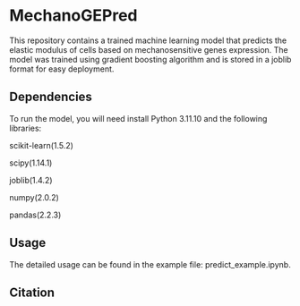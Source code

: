 # MechanoGEPred
This repository contains a trained machine learning model that predicts the elastic modulus of cells based on mechanosensitive genes expression. The model was trained using gradient boosting algorithm and is stored in a joblib format for easy deployment.

## Dependencies
To run the model, you will need install Python 3.11.10 and the following libraries:

scikit-learn(1.5.2)

scipy(1.14.1)

joblib(1.4.2)

numpy(2.0.2)

pandas(2.2.3)

## Usage
The detailed usage can be found in the example file: predict_example.ipynb.

## Citation

